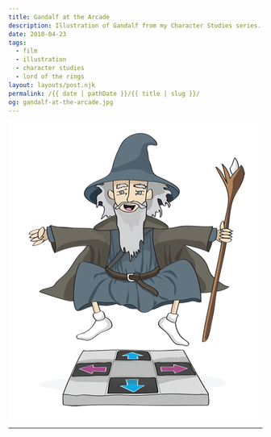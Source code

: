 ```yaml
---
title: Gandalf at the Arcade
description: Illustration of Gandalf from my Character Studies series.
date: 2010-04-23
tags: 
  - film
  - illustration
  - character studies
  - lord of the rings
layout: layouts/post.njk
permalink: /{{ date | pathDate }}/{{ title | slug }}/
og: gandalf-at-the-arcade.jpg
---
```


![Gandalf playing Dance Dance Revolution](/img/gandalf-at-the-arcade.png)

---
